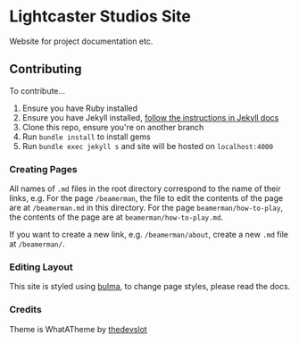 # Lightcaster Studios Site

Website for project documentation etc.

## Contributing

To contribute...
1. Ensure you have Ruby installed
2. Ensure you have Jekyll installed, [follow the instructions in Jekyll docs](https://jekyllrb.com/docs/)
3. Clone this repo, ensure you're on another branch
4. Run `bundle install` to install gems
5. Run `bundle exec jekyll s` and site will be hosted on `localhost:4000`

### Creating Pages

All names of `.md` files in the root directory correspond to the name of their links, e.g. For the page `/beamerman`, the file to edit the contents of the page are at `/beamerman.md` in this directory. For the page `beamerman/how-to-play`, the contents of the page are at `beamerman/how-to-play.md`.

If you want to create a new link, e.g. `/beamerman/about`, create a new `.md` file at `/beamerman/`.

### Editing Layout

This site is styled using [bulma](https://bulma.io/documentation/), to change page styles, please read the docs.

### Credits

Theme is WhatATheme by [thedevslot](https://github.com/thedevslot/WhatATheme) 